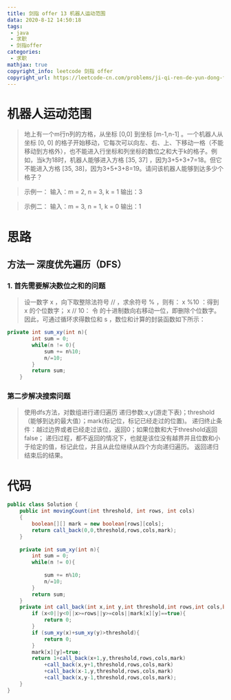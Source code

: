 ```yaml
---
title: 剑指 offer 13 机器人运动范围
data: 2020-8-12 14:50:18
tags:
 - java
 - 求职
 - 剑指offer
categories:
 - 求职
mathjax: true
copyright_info: leetcode 剑指 offer
copyright_url: https://leetcode-cn.com/problems/ji-qi-ren-de-yun-dong-fan-wei-lcof/
---
```



# 机器人运动范围
>地上有一个m行n列的方格，从坐标 [0,0] 到坐标 [m-1,n-1] 。一个机器人从坐标 [0, 0] 的格子开始移动，它每次可以向左、右、上、下移动一格（不能移动到方格外），也不能进入行坐标和列坐标的数位之和大于k的格子。例如，当k为18时，机器人能够进入方格 [35, 37] ，因为3+5+3+7=18。但它不能进入方格 [35, 38]，因为3+5+3+8=19。请问该机器人能够到达多少个格子？

>示例一：
>输入：m = 2, n = 3, k = 1
输出：3

>示例二：
>输入：m = 3, n = 1, k = 0
输出：1

# 思路
## 方法一 深度优先遍历（DFS）

 ### 1. 首先需要解决数位之和的问题
> 设一数字 x ，向下取整除法符号 // ，求余符号 % ，则有：
x %10 ：得到 x 的个位数字；
x // 10： 令  的十进制数向右移动一位，即删除个位数字。
因此，可通过循环求得数位和 s ，数位和计算的封装函数如下所示：

``` java
private int sum_xy(int n){
        int sum = 0;
        while(n != 0){
            sum += n%10;
            n/=10;
        }
        return sum;
    }
```
### 第二步解决搜索问题
>使用dfs方法，对数组进行递归遍历
>递归参数:x,y(游走下表)；threshold（能够到达的最大值）；mark(标记位，标记已经走过的位置)。
>递归终止条件：越过边界或者已经走过该位，返回0；如果位数和大于threshold返回false；
>递归过程，都不返回的情况下，也就是该位没有越界并且位数和小于给定的值，标记此位，并且从此位继续从四个方向递归遍历。
>返回递归结束后的结果。

# 代码

``` java
public class Solution {
    public int movingCount(int threshold, int rows, int cols)
    {
        boolean[][] mark = new boolean[rows][cols];
        return call_back(0,0,threshold,rows,cols,mark);
    }
    
    private int sum_xy(int n){
        int sum = 0;
        while(n != 0){
             
            sum += n%10;
            n/=10;
        }
        return sum;
    }
    private int call_back(int x,int y,int threshold,int rows,int cols,boolean[][] mark){
        if (x<0||y<0||x>=rows||y>=cols||mark[x][y]==true){
            return 0;
        }
        if (sum_xy(x)+sum_xy(y)>threshold){
            return 0;
        }
        mark[x][y]=true;
        return 1+call_back(x+1,y,threshold,rows,cols,mark)
            +call_back(x,y+1,threshold,rows,cols,mark)
            +call_back(x-1,y,threshold,rows,cols,mark)
            +call_back(x,y-1,threshold,rows,cols,mark);
    }
}
```



